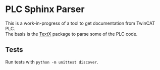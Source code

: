 # PLC Sphinx Parser

This is a work-in-progress of a tool to get documentation from TwinCAT PLC.  
The basis is the [TextX](https://github.com/textX/textX) package to parse some of the PLC code.

## Tests

Run tests with `python -m unittest discover`.
